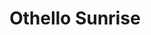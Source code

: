 ---
layout: product
id: 2062544797758
title: Othello Sunrise
body_html: >-
  <p>Shot just beside the Othello Tunnels in BC, 2017.</p>

  <p>An early morning trip out to the tunnels in order to catch the sunrise was well worth the drive. As soon as we arrived we saw the sun quickly begin to show itself over the eastern mountains in the distance.</p>

  <p> </p>
vendor: Connell McCarthy
product_type: Photo Print
created_at: 2019-03-17T13:24:20-04:00
handle: othello-sunrise
updated_at: 2022-01-18T10:42:43-05:00
published_at: 2018-08-22T19:38:24-04:00
template_suffix: ""
status: active
published_scope: global
tags: Batch 03, mountain, mountains, Print, River, snow, sunrise, water, winter
admin_graphql_api_id: gid://shopify/Product/2062544797758
variants:
  - id: 39577146064958
    product_id: 2062544797758
    title: 8x10” / Full Colour
    price: "35.00"
    sku: CM-PP-B3-06-XXS-FC
    position: 1
    inventory_policy: deny
    compare_at_price: null
    fulfillment_service: manual
    inventory_management: null
    option1: 8x10”
    option2: Full Colour
    option3: null
    created_at: 2021-09-01T14:17:08-04:00
    updated_at: 2021-09-01T14:17:32-04:00
    taxable: true
    barcode: ""
    grams: 208
    image_id: 6301796925502
    weight: 0.208
    weight_unit: kg
    inventory_item_id: 41671586709566
    inventory_quantity: 0
    old_inventory_quantity: 0
    requires_shipping: true
    admin_graphql_api_id: gid://shopify/ProductVariant/39577146064958
  - id: 39577146097726
    product_id: 2062544797758
    title: 8x10” / Black & White
    price: "35.00"
    sku: CM-PP-B3-06-XXS-BW
    position: 2
    inventory_policy: deny
    compare_at_price: null
    fulfillment_service: manual
    inventory_management: null
    option1: 8x10”
    option2: Black & White
    option3: null
    created_at: 2021-09-01T14:17:08-04:00
    updated_at: 2021-09-01T14:17:32-04:00
    taxable: true
    barcode: ""
    grams: 208
    image_id: 6301796859966
    weight: 0.208
    weight_unit: kg
    inventory_item_id: 41671586742334
    inventory_quantity: 0
    old_inventory_quantity: 0
    requires_shipping: true
    admin_graphql_api_id: gid://shopify/ProductVariant/39577146097726
  - id: 39577146130494
    product_id: 2062544797758
    title: 8.5x11” / Full Colour
    price: "35.00"
    sku: CM-PP-B3-06-XS-FC
    position: 3
    inventory_policy: deny
    compare_at_price: null
    fulfillment_service: manual
    inventory_management: null
    option1: 8.5x11”
    option2: Full Colour
    option3: null
    created_at: 2021-09-01T14:17:08-04:00
    updated_at: 2021-09-01T14:17:32-04:00
    taxable: true
    barcode: ""
    grams: 208
    image_id: 6301796925502
    weight: 0.208
    weight_unit: kg
    inventory_item_id: 41671586775102
    inventory_quantity: 0
    old_inventory_quantity: 0
    requires_shipping: true
    admin_graphql_api_id: gid://shopify/ProductVariant/39577146130494
  - id: 39577146163262
    product_id: 2062544797758
    title: 8.5x11” / Black & White
    price: "35.00"
    sku: CM-PP-B3-06-XS-BW
    position: 4
    inventory_policy: deny
    compare_at_price: null
    fulfillment_service: manual
    inventory_management: null
    option1: 8.5x11”
    option2: Black & White
    option3: null
    created_at: 2021-09-01T14:17:08-04:00
    updated_at: 2021-09-01T14:17:32-04:00
    taxable: true
    barcode: ""
    grams: 208
    image_id: 6301796859966
    weight: 0.208
    weight_unit: kg
    inventory_item_id: 41671586807870
    inventory_quantity: 0
    old_inventory_quantity: 0
    requires_shipping: true
    admin_graphql_api_id: gid://shopify/ProductVariant/39577146163262
  - id: 39577146196030
    product_id: 2062544797758
    title: 13x19” / Full Colour
    price: "40.00"
    sku: CM-PP-B3-06-S-FC
    position: 5
    inventory_policy: deny
    compare_at_price: null
    fulfillment_service: manual
    inventory_management: null
    option1: 13x19”
    option2: Full Colour
    option3: null
    created_at: 2021-09-01T14:17:08-04:00
    updated_at: 2021-09-01T14:17:32-04:00
    taxable: true
    barcode: ""
    grams: 208
    image_id: 6301796925502
    weight: 0.208
    weight_unit: kg
    inventory_item_id: 41671586840638
    inventory_quantity: 0
    old_inventory_quantity: 0
    requires_shipping: true
    admin_graphql_api_id: gid://shopify/ProductVariant/39577146196030
  - id: 39577146228798
    product_id: 2062544797758
    title: 13x19” / Black & White
    price: "40.00"
    sku: CM-PP-B3-06-S-BW
    position: 6
    inventory_policy: deny
    compare_at_price: null
    fulfillment_service: manual
    inventory_management: null
    option1: 13x19”
    option2: Black & White
    option3: null
    created_at: 2021-09-01T14:17:08-04:00
    updated_at: 2021-09-01T14:17:32-04:00
    taxable: true
    barcode: ""
    grams: 208
    image_id: 6301796859966
    weight: 0.208
    weight_unit: kg
    inventory_item_id: 41671586873406
    inventory_quantity: 0
    old_inventory_quantity: 0
    requires_shipping: true
    admin_graphql_api_id: gid://shopify/ProductVariant/39577146228798
  - id: 39577146261566
    product_id: 2062544797758
    title: 16x20” / Full Colour
    price: "50.00"
    sku: CM-PP-B3-06-M-FC
    position: 7
    inventory_policy: deny
    compare_at_price: null
    fulfillment_service: manual
    inventory_management: null
    option1: 16x20”
    option2: Full Colour
    option3: null
    created_at: 2021-09-01T14:17:08-04:00
    updated_at: 2021-09-01T14:17:32-04:00
    taxable: true
    barcode: ""
    grams: 208
    image_id: 6301796925502
    weight: 0.208
    weight_unit: kg
    inventory_item_id: 41671586906174
    inventory_quantity: 0
    old_inventory_quantity: 0
    requires_shipping: true
    admin_graphql_api_id: gid://shopify/ProductVariant/39577146261566
  - id: 39577146294334
    product_id: 2062544797758
    title: 16x20” / Black & White
    price: "50.00"
    sku: CM-PP-B3-06-M-BW
    position: 8
    inventory_policy: deny
    compare_at_price: null
    fulfillment_service: manual
    inventory_management: null
    option1: 16x20”
    option2: Black & White
    option3: null
    created_at: 2021-09-01T14:17:08-04:00
    updated_at: 2021-09-01T14:17:32-04:00
    taxable: true
    barcode: ""
    grams: 208
    image_id: 6301796859966
    weight: 0.208
    weight_unit: kg
    inventory_item_id: 41671586938942
    inventory_quantity: 0
    old_inventory_quantity: 0
    requires_shipping: true
    admin_graphql_api_id: gid://shopify/ProductVariant/39577146294334
  - id: 39577146327102
    product_id: 2062544797758
    title: 20x24” / Full Colour
    price: "60.00"
    sku: CM-PP-B3-06-L-FC
    position: 9
    inventory_policy: deny
    compare_at_price: null
    fulfillment_service: manual
    inventory_management: null
    option1: 20x24”
    option2: Full Colour
    option3: null
    created_at: 2021-09-01T14:17:09-04:00
    updated_at: 2021-09-01T14:17:32-04:00
    taxable: true
    barcode: ""
    grams: 208
    image_id: 6301796925502
    weight: 0.208
    weight_unit: kg
    inventory_item_id: 41671586971710
    inventory_quantity: 0
    old_inventory_quantity: 0
    requires_shipping: true
    admin_graphql_api_id: gid://shopify/ProductVariant/39577146327102
  - id: 39577146359870
    product_id: 2062544797758
    title: 20x24” / Black & White
    price: "60.00"
    sku: CM-PP-B3-06-L-BW
    position: 10
    inventory_policy: deny
    compare_at_price: null
    fulfillment_service: manual
    inventory_management: null
    option1: 20x24”
    option2: Black & White
    option3: null
    created_at: 2021-09-01T14:17:09-04:00
    updated_at: 2021-09-01T14:17:32-04:00
    taxable: true
    barcode: ""
    grams: 208
    image_id: 6301796859966
    weight: 0.208
    weight_unit: kg
    inventory_item_id: 41671587004478
    inventory_quantity: 0
    old_inventory_quantity: 0
    requires_shipping: true
    admin_graphql_api_id: gid://shopify/ProductVariant/39577146359870
  - id: 39577146392638
    product_id: 2062544797758
    title: 20x30” / Full Colour
    price: "70.00"
    sku: CM-PP-B3-06-XL-FC
    position: 11
    inventory_policy: deny
    compare_at_price: null
    fulfillment_service: manual
    inventory_management: null
    option1: 20x30”
    option2: Full Colour
    option3: null
    created_at: 2021-09-01T14:17:09-04:00
    updated_at: 2021-09-01T14:17:32-04:00
    taxable: true
    barcode: ""
    grams: 208
    image_id: 6301796925502
    weight: 0.208
    weight_unit: kg
    inventory_item_id: 41671587037246
    inventory_quantity: 0
    old_inventory_quantity: 0
    requires_shipping: true
    admin_graphql_api_id: gid://shopify/ProductVariant/39577146392638
  - id: 39577146425406
    product_id: 2062544797758
    title: 20x30” / Black & White
    price: "70.00"
    sku: CM-PP-B3-06-XL-BW
    position: 12
    inventory_policy: deny
    compare_at_price: null
    fulfillment_service: manual
    inventory_management: null
    option1: 20x30”
    option2: Black & White
    option3: null
    created_at: 2021-09-01T14:17:09-04:00
    updated_at: 2021-09-01T14:17:32-04:00
    taxable: true
    barcode: ""
    grams: 208
    image_id: 6301796859966
    weight: 0.208
    weight_unit: kg
    inventory_item_id: 41671587070014
    inventory_quantity: 0
    old_inventory_quantity: 0
    requires_shipping: true
    admin_graphql_api_id: gid://shopify/ProductVariant/39577146425406
  - id: 39577146458174
    product_id: 2062544797758
    title: 24x36” / Full Colour
    price: "90.00"
    sku: CM-PP-B3-06-XXL-FC
    position: 13
    inventory_policy: deny
    compare_at_price: null
    fulfillment_service: manual
    inventory_management: null
    option1: 24x36”
    option2: Full Colour
    option3: null
    created_at: 2021-09-01T14:17:09-04:00
    updated_at: 2021-09-01T14:17:32-04:00
    taxable: true
    barcode: ""
    grams: 208
    image_id: 6301796925502
    weight: 0.208
    weight_unit: kg
    inventory_item_id: 41671587102782
    inventory_quantity: 0
    old_inventory_quantity: 0
    requires_shipping: true
    admin_graphql_api_id: gid://shopify/ProductVariant/39577146458174
  - id: 39577146490942
    product_id: 2062544797758
    title: 24x36” / Black & White
    price: "90.00"
    sku: CM-PP-B3-06-XXL-BW
    position: 14
    inventory_policy: deny
    compare_at_price: null
    fulfillment_service: manual
    inventory_management: null
    option1: 24x36”
    option2: Black & White
    option3: null
    created_at: 2021-09-01T14:17:09-04:00
    updated_at: 2021-09-01T14:17:32-04:00
    taxable: true
    barcode: ""
    grams: 208
    image_id: 6301796859966
    weight: 0.208
    weight_unit: kg
    inventory_item_id: 41671587135550
    inventory_quantity: 0
    old_inventory_quantity: 0
    requires_shipping: true
    admin_graphql_api_id: gid://shopify/ProductVariant/39577146490942
  - id: 39577146523710
    product_id: 2062544797758
    title: 30x40” / Full Colour
    price: "100.00"
    sku: CM-PP-B3-06-XXXL-FC
    position: 15
    inventory_policy: deny
    compare_at_price: null
    fulfillment_service: manual
    inventory_management: null
    option1: 30x40”
    option2: Full Colour
    option3: null
    created_at: 2021-09-01T14:17:09-04:00
    updated_at: 2021-09-01T14:17:32-04:00
    taxable: true
    barcode: ""
    grams: 208
    image_id: 6301796925502
    weight: 0.208
    weight_unit: kg
    inventory_item_id: 41671587168318
    inventory_quantity: 0
    old_inventory_quantity: 0
    requires_shipping: true
    admin_graphql_api_id: gid://shopify/ProductVariant/39577146523710
  - id: 39577146556478
    product_id: 2062544797758
    title: 30x40” / Black & White
    price: "100.00"
    sku: CM-PP-B3-06-XXXL-BW
    position: 16
    inventory_policy: deny
    compare_at_price: null
    fulfillment_service: manual
    inventory_management: null
    option1: 30x40”
    option2: Black & White
    option3: null
    created_at: 2021-09-01T14:17:09-04:00
    updated_at: 2021-09-01T14:17:32-04:00
    taxable: true
    barcode: ""
    grams: 208
    image_id: 6301796859966
    weight: 0.208
    weight_unit: kg
    inventory_item_id: 41671587201086
    inventory_quantity: 0
    old_inventory_quantity: 0
    requires_shipping: true
    admin_graphql_api_id: gid://shopify/ProductVariant/39577146556478
options:
  - id: 2805830713406
    product_id: 2062544797758
    name: Size
    position: 1
    values:
      - 8x10”
      - 8.5x11”
      - 13x19”
      - 16x20”
      - 20x24”
      - 20x30”
      - 24x36”
      - 30x40”
  - id: 8589985054782
    product_id: 2062544797758
    name: Color
    position: 2
    values:
      - Full Colour
      - Black & White
images:
  - id: 6301796925502
    product_id: 2062544797758
    position: 1
    created_at: 2019-03-17T13:24:32-04:00
    updated_at: 2019-10-20T18:44:17-04:00
    alt: null
    width: 1000
    height: 1500
    src: https://cdn.shopify.com/s/files/1/1624/2355/products/Othello-Sunrise---Product-2019.jpg?v=1571611457
    variant_ids:
      - 39577146064958
      - 39577146130494
      - 39577146196030
      - 39577146261566
      - 39577146327102
      - 39577146392638
      - 39577146458174
      - 39577146523710
    admin_graphql_api_id: gid://shopify/ProductImage/6301796925502
  - id: 6301796859966
    product_id: 2062544797758
    position: 2
    created_at: 2019-03-17T13:24:31-04:00
    updated_at: 2019-10-20T18:44:17-04:00
    alt: null
    width: 1000
    height: 1500
    src: https://cdn.shopify.com/s/files/1/1624/2355/products/Othello-Sunrise---Product-2019-B_W.jpg?v=1571611457
    variant_ids:
      - 39577146097726
      - 39577146163262
      - 39577146228798
      - 39577146294334
      - 39577146359870
      - 39577146425406
      - 39577146490942
      - 39577146556478
    admin_graphql_api_id: gid://shopify/ProductImage/6301796859966
  - id: 28230218317886
    product_id: 2062544797758
    position: 3
    created_at: 2021-05-04T20:25:57-04:00
    updated_at: 2021-05-04T20:25:57-04:00
    alt: null
    width: 2000
    height: 1800
    src: https://cdn.shopify.com/s/files/1/1624/2355/products/PAR_02_0001_17e8ea21-90c1-4d60-9b9f-29ab9ae06db8.png?v=1620174357
    variant_ids: []
    admin_graphql_api_id: gid://shopify/ProductImage/28230218317886
image:
  id: 6301796925502
  product_id: 2062544797758
  position: 1
  created_at: 2019-03-17T13:24:32-04:00
  updated_at: 2019-10-20T18:44:17-04:00
  alt: null
  width: 1000
  height: 1500
  src: https://cdn.shopify.com/s/files/1/1624/2355/products/Othello-Sunrise---Product-2019.jpg?v=1571611457
  variant_ids:
    - 39577146064958
    - 39577146130494
    - 39577146196030
    - 39577146261566
    - 39577146327102
    - 39577146392638
    - 39577146458174
    - 39577146523710
  admin_graphql_api_id: gid://shopify/ProductImage/6301796925502

---